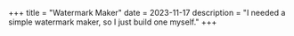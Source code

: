+++
title = "Watermark Maker"
date = 2023-11-17
description = "I needed a simple watermark maker, so I just build one myself."
+++